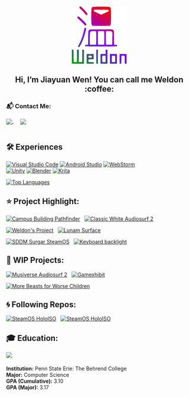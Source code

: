 <p align="center">
  <img align="center" src="https://github.com/JiayuanWen/JiayuanWen/blob/main/images/logo/logal-red-purple-green.png" width="150px" />
</p>

<h2 align="center">
Hi, I’m Jiayuan Wen! You can call me Weldon :coffee:
</h2>

<!-- <p align="center">
  <img src="https://github-readme-streak-stats.herokuapp.com?user=JiayuanWen&theme=graywhite&background=DD272700&border=818181&stroke=A8A8A8&ring=AEFF00&fire=FFBB00&currStreakNum=8E8E8E&sideNums=8E8E8E&currStreakLabel=8E8E8E&sideLabels=8E8E8E&dates=8E8E8E"/>
</p> -->


<p align="center">

</p>

<h3>
📬 Contact Me:
</h3>
<a href="https://www.linkedin.com/in/jiayuanwen/">
  <img align="center" src="https://raw.githubusercontent.com/yushi1007/yushi1007/main/images/linkedin.png" width="31px" />
</a> &emsp;
<a href="mailto:jbw5872@psu.edu">
  <img align="center" src="https://imgs.search.brave.com/Ke_rbJKKyoLSLzXEnjyo99HzWfBAmIhUntlDFW6yH8I/rs:fit:1200:1200:1/g:ce/aHR0cHM6Ly93d3cu/cGl0dHN0YXRlLmVk/dS9pdC9fZmlsZXMv/aW1hZ2VzLzEyMDBw/eC1taWNyb3NvZnRf/b2ZmaWNlX291dGxv/b2tfMjAxOHByZXNl/bnQucG5n" width="31px" />
</a>
<br/>
<br/>

## 🛠️ Experiences

 [![Visual Studio Code](https://img.shields.io/badge/Visual%20Studio%20Code-0078d7.svg?style=for-the-badge&logo=visual-studio-code&logoColor=white)](https://code.visualstudio.com/) 
[![Android Studio](https://img.shields.io/badge/Android%20Studio-3DDC84.svg?style=for-the-badge&logo=android-studio&logoColor=white)](https://developer.android.com/studio) 
[![WebStorm](https://img.shields.io/badge/WebStorm-000000?style=for-the-badge&logo=WebStorm&logoColor=white)](https://www.jetbrains.com/webstorm/) \
[![Unity](https://img.shields.io/badge/Unity-143?style=for-the-badge&logo=unity&logoColor=white&color=black)](https://unity.com/) 
[![Blender](https://img.shields.io/badge/Blender-%23F5792A.svg?style=for-the-badge&logo=blender&logoColor=white)](https://www.blender.org/) 
[![Krita](https://img.shields.io/badge/Krita-203759?style=for-the-badge&logo=krita&logoColor=EEF37B)](https://krita.org/) 

[![Top Languages](https://github-readme-stats.vercel.app/api/top-langs/?username=JiayuanWen&layout=compact&count_private=false&bg_color=00000000&text_color=777777&border_color=777777)](https://github.com/JiayuanWen/github-readme-stats)

## :star: Project Highlight:
[![Campus Building Pathfinder](https://github-readme-stats.vercel.app/api/pin/?username=jiayuanwen&repo=Campus-Building-Pathfinder-Penn-State-Behrend&bg_color=00000000&text_color=777777&border_color=777777)](https://github.com/JiayuanWen/Campus-Building-Pathfinder-Penn-State-Behrend)
&nbsp;
[![Classic White Audiosurf 2](https://github-readme-stats.vercel.app/api/pin/?username=JiayuanWen&repo=as2_skin_ClassicWhite&bg_color=00000000&text_color=777777&border_color=777777)](https://github.com/JiayuanWen/as2_skin_ClassicWhite)

[![Weldon's Project](https://github-readme-stats.vercel.app/api/pin/?username=Yuying-Jin&repo=CS421proj&bg_color=00000000&text_color=777777&border_color=777777)](https://github.com/Yuying-Jin/CS421proj)
&nbsp;
[![Lunam Surface](https://github-readme-stats.vercel.app/api/pin/?username=JiayuanWen&repo=Lunam-Surface&bg_color=00000000&text_color=777777&border_color=777777)](https://github.com/JiayuanWen/Lunam-Surface)

[![SDDM Surgar SteamOS](https://github-readme-stats.vercel.app/api/pin/?username=JiayuanWen&repo=sddm-sugar-steamOS&bg_color=00000000&text_color=777777&border_color=777777)](https://github.com/JiayuanWen/sddm-sugar-steamOS)
&nbsp;
[![Keyboard backlight](https://github-readme-stats.vercel.app/api/pin/?username=JiayuanWen&repo=KeyboardBacklight-Breathing-Linux&bg_color=00000000&text_color=777777&border_color=777777)](https://github.com/JiayuanWen/KeyboardBacklight-Breathing-Linux)

## :hammer: WIP Projects:
[![Musiverse Audiosurf 2](https://github-readme-stats.vercel.app/api/pin/?username=jiayuanwen&repo=as2_skin_Musiverse&bg_color=00000000&text_color=777777&border_color=777777)](https://github.com/JiayuanWen/as2_skin_Musiverse)
&nbsp;
[![Gamexhibit](https://github-readme-stats.vercel.app/api/pin/?username=jiayuanwen&repo=Gamexihib&bg_color=00000000&text_color=777777&border_color=777777)](https://github.com/JiayuanWen/Gamexihib)

[![More Beasts for Worse Children](https://github-readme-stats.vercel.app/api/pin/?username=jiayuanwen&repo=Belloc-More-Beasts&bg_color=00000000&text_color=777777&border_color=777777)](https://github.com/JiayuanWen/Belloc-More-Beasts)


## :cyclone: Following Repos:
[![SteamOS HoloISO](https://github-readme-stats.vercel.app/api/pin/?username=theVakhovskeIsTaken&repo=holoiso&bg_color=00000000&text_color=777777&border_color=777777)](https://github.com/theVakhovskeIsTaken/holoiso)
&nbsp;
[![SteamOS HoloISO](https://github-readme-stats.vercel.app/api/pin/?username=newtfire&repo=textEncoding-Hub&bg_color=00000000&text_color=777777&border_color=777777)](https://github.com/newtfire/textEncoding-Hub)

## 🎓 Education:
[<img src="https://external-content.duckduckgo.com/iu/?u=https%3A%2F%2Flogos-download.com%2Fwp-content%2Fuploads%2F2019%2F06%2FPennsylvania_State_University_Logo.png&f=1&nofb=1" width="30%"></img>](https://www.psu.edu/) \
<br>
**Institution:** Penn State Erie: The Behrend College \
**Major:** Computer Science \
**GPA (Cumulative):** 3.10 \
**GPA (Major):** 3.17
<br>
